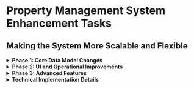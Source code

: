 # Property Management System Enhancement Tasks

## Making the System More Scalable and Flexible

<details>
<summary><strong>Phase 1: Core Data Model Changes</strong></summary>

### 1. Flexible Payment Schedules

- [x] Create `PaymentFrequency` enum (DAILY, WEEKLY, BI_WEEKLY, MONTHLY, QUARTERLY, SEMI_ANNUAL, ANNUAL, CUSTOM)
- [x] Add `paymentFrequency` field to Property model
- [x] Add `customPaymentDays` field for CUSTOM frequency option
- [x] Update payment calculation logic to support different frequencies

### 2. Property Portfolio Management

- [x] Create new `PropertyGroup` model
- [x] Add fields: id, name, description, userId, createdAt, updatedAt
- [x] Create relation between Property and PropertyGroup
- [x] Add propertyGroupId field to Property model

### 3. Dynamic Billing Cycles

- [x] Enhance Lease model with `paymentFrequency` field
- [x] Add `billingCycleStart` and `billingCycleEnd` fields to Lease model
- [x] Add `nextBillingDate` field to track next payment date
- [x] Replace fixed `dueDate` with `dueDateOffset` (days after period start)
- [x] Update Payment model to support variable billing cycles

### 4. Payment Generation Logic

- [x] Refactor payment generation to support different frequencies
- [x] Implement pro-rated billing for partial periods
- [x] Support variable due dates based on property settings
- [x] Create batch payment generation for property groups
</details>

<details>
<summary><strong>Phase 2: UI and Operational Improvements</strong></summary>

### 1. Property Group Management UI

- [x] Create PropertyGroup creation/edit forms
- [x] Implement property assignment to groups
- [x] Add group filtering on property listing pages
- [x] Create property group dashboard view

### 2. Batch Operations

- [x] Implement batch payment generation
- [ ] Add bulk billing creation for property groups
- [ ] Create batch maintenance request handling
- [ ] Support bulk tenant communications

### 3. Enhanced Dashboard

- [ ] Add property group filtering
- [ ] Create calendar view for upcoming payments
- [ ] Implement payment schedule visualization
- [ ] Add quick filters for payment frequencies
- [ ] Create property comparison widgets

### 4. Notification System

- [ ] Design centralized notification system
- [ ] Implement payment reminder notifications
- [ ] Add maintenance request alerts
- [ ] Create lease expiration reminders
- [ ] Support email/SMS notification options
- [ ] Allow customizable notification timing
</details>

<details>
<summary><strong>Phase 3: Advanced Features</strong></summary>

### 1. Cross-Property Reporting

- [ ] Create financial reports across property groups
- [ ] Implement occupancy rate comparisons
- [ ] Add revenue analysis by property/group
- [ ] Support custom date ranges for reports
- [ ] Create exportable report formats

### 2. Financial Forecasting

- [ ] Implement cash flow projections
- [ ] Add revenue forecasting based on leases
- [ ] Create expense prediction models
- [ ] Support what-if scenario planning
- [ ] Add financial goal tracking

### 3. Custom Automation

- [ ] Create automation rules engine
- [ ] Support property-specific automation
- [ ] Implement tenant onboarding workflows
- [ ] Add maintenance escalation rules
- [ ] Create custom notification rules

### 4. Mobile Optimizations

- [ ] Enhance mobile UI for property management
- [ ] Add offline capabilities for field work
- [ ] Implement quick actions for common tasks
- [ ] Create mobile-specific dashboards
- [ ] Support push notifications
</details>

<details>
<summary><strong>Technical Implementation Details</strong></summary>

### Schema Changes

#### PaymentFrequency Enum

```prisma
enum PaymentFrequency {
  DAILY
  WEEKLY
  BI_WEEKLY
  MONTHLY
  QUARTERLY
  SEMI_ANNUAL
  ANNUAL
  CUSTOM
}
```

#### PropertyGroup Model

```prisma
model PropertyGroup {
  id          String     @id @default(cuid())
  name        String
  description String?
  userId      String
  createdAt   DateTime   @default(now())
  updatedAt   DateTime   @updatedAt
  properties  Property[]
  user        User       @relation(fields: [userId], references: [id], onDelete: Cascade)
}
```

#### Updated Property Model

```prisma
model Property {
  // Existing fields...
  paymentFrequency PaymentFrequency @default(MONTHLY)
  customPaymentDays Int[]           @default([])
  dueDateOffset    Int              @default(0) // Days after period start
  propertyGroupId  String?
  propertyGroup    PropertyGroup?   @relation(fields: [propertyGroupId], references: [id])
  // Other existing fields...
}
```

#### Updated Lease Model

```prisma
model Lease {
  // Existing fields...
  paymentFrequency PaymentFrequency @default(MONTHLY)
  billingCycleStart DateTime
  billingCycleEnd   DateTime?
  nextBillingDate   DateTime
  // Other existing fields...
}
```

</details>
